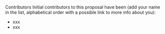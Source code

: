 Contributors Initial contributors to this proposal have been (add your name in the list, alphabetical order with a possible link to more info about you):

* xxx
* xxx